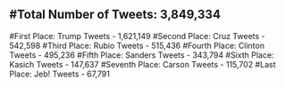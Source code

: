 #Total Number of Tweets: 3,849,334 
---
#First Place: Trump Tweets - 1,621,149
#Second Place: Cruz Tweets - 542,598
#Third Place: Rubio Tweets - 515,436
#Fourth Place: Clinton Tweets - 495,236
#Fifth Place: Sanders Tweets - 343,794
#Sixth Place: Kasich Tweets - 147,637
#Seventh Place: Carson Tweets - 115,702
#Last Place: Jeb! Tweets - 67,791
